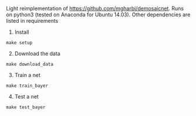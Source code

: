 Light reimplementation of <https://github.com/mgharbi/demosaicnet>.
Runs on python3 (tested on Anaconda for Ubuntu 14.03).
Other dependencies are listed in requirements

1. Install

```
make setup
```

2. Download the data

```
make download_data
```

3. Train a net

```
make train_bayer
```

4. Test a net

```
make test_bayer
```
